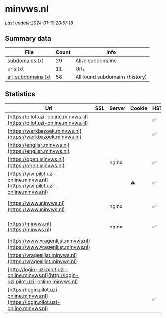 # minvws.nl
*Last update:2024-01-10 20:57:18*
## Summary data
| File       | Count | Info |
|------------|-------|------|
|[subdomains.txt](/data/minvws/subdomains.txt)|29|Alive subdomains|
|[urls.txt](/data/minvws/urls.txt)|11|Urls|
|[all_subdomains.txt](/data/minvws/all_subdomains.txt)|58|All found subdomains (history)|
## Statistics
| Url | SSL | Server | Cookie | HSTS | CSP | XFO | XXP | RP | Tech |
|------------|-------|------|------|------|------|------|------|------|------|
|[https://pilot.uzi-online.minvws.nl](https://pilot.uzi-online.minvws.nl)| || |:white_check_mark: |:warning: |:white_check_mark: |:white_check_mark: |:white_check_mark: |Basic HSTS|
|[https://werkbezoek.minvws.nl](https://werkbezoek.minvws.nl)| | | |:white_check_mark: | |:white_check_mark: |:white_check_mark: |:white_check_mark: |HSTS|
|[https://english.minvws.nl](https://english.minvws.nl)| | | | | | | |:white_check_mark: |Nginx|
|[https://open.minvws.nl](https://open.minvws.nl)| |nginx| |:white_check_mark: |:white_check_mark: |:white_check_mark: |:white_check_mark: |HSTS Nginx|
|[https://yivi.pilot.uzi-online.minvws.nl](https://yivi.pilot.uzi-online.minvws.nl)| ||:warning: |:white_check_mark: |:white_check_mark: |:white_check_mark: |:white_check_mark: |HSTS|
|[https://www.minvws.nl](https://www.minvws.nl)| |nginx| |:white_check_mark: |:warning: |:white_check_mark: |:white_check_mark: |:white_check_mark: |HSTS IIS:10.0 Window...|
|[https://minvws.nl](https://minvws.nl)| |nginx| |:white_check_mark: |:warning: |:white_check_mark: |:white_check_mark: |:white_check_mark: |HSTS IIS:10.0 Window...|
|[https://www.vragenlijst.minvws.nl](https://www.vragenlijst.minvws.nl)| | | | | | | |:white_check_mark: |HSTS Nginx|
|[https://vragenlijst.minvws.nl](https://vragenlijst.minvws.nl)| | | | | | | |:white_check_mark: |HSTS Nginx|
|[http://login-uzi.pilot.uzi-online.minvws.nl](http://login-uzi.pilot.uzi-online.minvws.nl)| | | | | | | |:white_check_mark: ||
|[https://login.pilot.uzi-online.minvws.nl](https://login.pilot.uzi-online.minvws.nl)| || |:white_check_mark: |:warning: |:white_check_mark: |:white_check_mark: |:white_check_mark: |HSTS|
